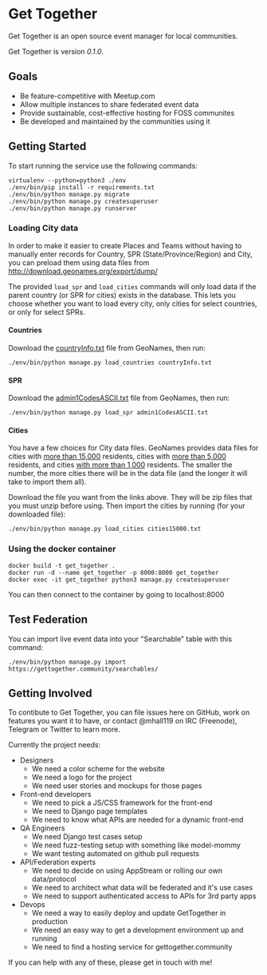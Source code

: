 # Get Together

Get Together is an open source event manager for local communities.

Get Together is version *0.1.0*.

## Goals
 * Be feature-competitive with Meetup.com
 * Allow multiple instances to share federated event data
 * Provide sustainable, cost-effective hosting for FOSS communites
 * Be developed and maintained by the communities using it

## Getting Started
To start running the service use the following commands:

```
virtualenv --python=python3 ./env
./env/bin/pip install -r requirements.txt
./env/bin/python manage.py migrate
./env/bin/python manage.py createsuperuser
./env/bin/python manage.py runserver
```

### Loading City data

In order to make it easier to create Places and Teams without having to manually
enter records for Country, SPR (State/Province/Region) and City, you can preload
them using data files from http://download.geonames.org/export/dump/

The provided `load_spr` and `load_cities` commands will only load data if the
parent country (or SPR for cities) exists in the database. This lets you choose
whether you want to load every city, only cities for select countries, or only
for select SPRs.

#### Countries

Download the [countryInfo.txt](http://download.geonames.org/export/dump/countryInfo.txt)
file from GeoNames, then run:

`./env/bin/python manage.py load_countries countryInfo.txt`

#### SPR

Download the [admin1CodesASCII.txt](http://download.geonames.org/export/dump/admin1CodesASCII.txt)
file from GeoNames, then run:

`./env/bin/python manage.py load_spr admin1CodesASCII.txt`

#### Cities

You have a few choices for City data files. GeoNames provides data files for
cities with [more than 15,000](http://download.geonames.org/export/dump/cities15000.zip)
residents, cities with [more than 5,000](http://download.geonames.org/export/dump/cities5000.zip)
residents, and cities [with more than 1,000](http://download.geonames.org/export/dump/cities1000.zip)
residents. The smaller the number, the more cities there will be in the data
file (and the longer it will take to import them all).

Download the file you want from the links above. They will be zip files that you
must unzip before using. Then import the cities by running (for your downloaded
file):

`./env/bin/python manage.py load_cities cities15000.txt`

### Using the docker container
```
docker build -t get_together .
docker run -d --name get_together -p 8000:8000 get_together
docker exec -it get_together python3 manage.py createsuperuser
```

You can then connect to the container by going to localhost:8000

## Test Federation
You can import live event data into your "Searchable" table with this command:

`./env/bin/python manage.py import https://gettogether.community/searchables/`


## Getting Involved

To contibute to Get Together, you can file issues here on GitHub, work on
features you want it to have, or contact @mhall119 on IRC (Freenode), Telegram
or Twitter to learn more.

Currently the project needs:
 * Designers
   * We need a color scheme for the website
   * We need a logo for the project
   * We need user stories and mockups for those pages
 * Front-end developers
   * We need to pick a JS/CSS framework for the front-end
   * We need to Django page templates
   * We need to know what APIs are needed for a dynamic front-end
 * QA Engineers
   * We need Django test cases setup
   * We need fuzz-testing setup with something like model-mommy
   * We want testing automated on github pull requests
 * API/Federation experts
   * We need to decide on using AppStream or rolling our own data/protocol
   * We need to architect what data will be federated and it's use cases
   * We need to support authenticated access to APIs for 3rd party apps
 * Devops
   * We need a way to easily deploy and update GetTogether in production
   * We need an easy way to get a development environment up and running
   * We need to find a hosting service for gettogether.community

If you can help with any of these, please get in touch with me!
